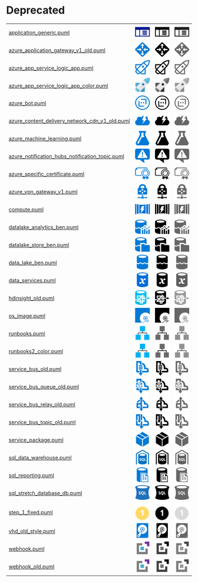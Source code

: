 # Deprecated

|   |   |   |   |
|---|---|---|---|
| [application_generic.puml](application_generic.puml) | ![MSIMG_APPLICATIONGENERIC_C](application_generic.png) | ![MSIMG_APPLICATIONGENERIC_M](application_generic_mono.png) | ![MSIMG_APPLICATIONGENERIC_G](application_generic_gray.png) | 
| [azure_application_gateway_v1_old.puml](azure_application_gateway_v1_old.puml) | ![MSIMG_AZUREAPPLICATIONGATEWAYV1OLD_C](azure_application_gateway_v1_old.png) | ![MSIMG_AZUREAPPLICATIONGATEWAYV1OLD_M](azure_application_gateway_v1_old_mono.png) | ![MSIMG_AZUREAPPLICATIONGATEWAYV1OLD_G](azure_application_gateway_v1_old_gray.png) | 
| [azure_app_service_logic_app.puml](azure_app_service_logic_app.puml) | ![MSIMG_AZUREAPPSERVICELOGICAPP_C](azure_app_service_logic_app.png) | ![MSIMG_AZUREAPPSERVICELOGICAPP_M](azure_app_service_logic_app_mono.png) | ![MSIMG_AZUREAPPSERVICELOGICAPP_G](azure_app_service_logic_app_gray.png) | 
| [azure_app_service_logic_app_color.puml](azure_app_service_logic_app_color.puml) | ![MSIMG_AZUREAPPSERVICELOGICAPPCOLOR_C](azure_app_service_logic_app_color.png) | ![MSIMG_AZUREAPPSERVICELOGICAPPCOLOR_M](azure_app_service_logic_app_color_mono.png) | ![MSIMG_AZUREAPPSERVICELOGICAPPCOLOR_G](azure_app_service_logic_app_color_gray.png) | 
| [azure_bot.puml](azure_bot.puml) | ![MSIMG_AZUREBOT_C](azure_bot.png) | ![MSIMG_AZUREBOT_M](azure_bot_mono.png) | ![MSIMG_AZUREBOT_G](azure_bot_gray.png) | 
| [azure_content_delivery_network_cdn_v1_old.puml](azure_content_delivery_network_cdn_v1_old.puml) | ![MSIMG_AZURECONTENTDELIVERYNETWORKCDNV1OLD_C](azure_content_delivery_network_cdn_v1_old.png) | ![MSIMG_AZURECONTENTDELIVERYNETWORKCDNV1OLD_M](azure_content_delivery_network_cdn_v1_old_mono.png) | ![MSIMG_AZURECONTENTDELIVERYNETWORKCDNV1OLD_G](azure_content_delivery_network_cdn_v1_old_gray.png) | 
| [azure_machine_learning.puml](azure_machine_learning.puml) | ![MSIMG_AZUREMACHINELEARNING_C](azure_machine_learning.png) | ![MSIMG_AZUREMACHINELEARNING_M](azure_machine_learning_mono.png) | ![MSIMG_AZUREMACHINELEARNING_G](azure_machine_learning_gray.png) | 
| [azure_notification_hubs_notification_topic.puml](azure_notification_hubs_notification_topic.puml) | ![MSIMG_AZURENOTIFICATIONHUBSNOTIFICATIONTOPIC_C](azure_notification_hubs_notification_topic.png) | ![MSIMG_AZURENOTIFICATIONHUBSNOTIFICATIONTOPIC_M](azure_notification_hubs_notification_topic_mono.png) | ![MSIMG_AZURENOTIFICATIONHUBSNOTIFICATIONTOPIC_G](azure_notification_hubs_notification_topic_gray.png) | 
| [azure_specific_certificate.puml](azure_specific_certificate.puml) | ![MSIMG_AZURESPECIFICCERTIFICATE_C](azure_specific_certificate.png) | ![MSIMG_AZURESPECIFICCERTIFICATE_M](azure_specific_certificate_mono.png) | ![MSIMG_AZURESPECIFICCERTIFICATE_G](azure_specific_certificate_gray.png) | 
| [azure_vpn_gateway_v1.puml](azure_vpn_gateway_v1.puml) | ![MSIMG_AZUREVPNGATEWAYV1_C](azure_vpn_gateway_v1.png) | ![MSIMG_AZUREVPNGATEWAYV1_M](azure_vpn_gateway_v1_mono.png) | ![MSIMG_AZUREVPNGATEWAYV1_G](azure_vpn_gateway_v1_gray.png) | 
| [compute.puml](compute.puml) | ![MSIMG_COMPUTE_C](compute.png) | ![MSIMG_COMPUTE_M](compute_mono.png) | ![MSIMG_COMPUTE_G](compute_gray.png) | 
| [datalake_analytics_ben.puml](datalake_analytics_ben.puml) | ![MSIMG_DATALAKEANALYTICSBEN_C](datalake_analytics_ben.png) | ![MSIMG_DATALAKEANALYTICSBEN_M](datalake_analytics_ben_mono.png) | ![MSIMG_DATALAKEANALYTICSBEN_G](datalake_analytics_ben_gray.png) | 
| [datalake_store_ben.puml](datalake_store_ben.puml) | ![MSIMG_DATALAKESTOREBEN_C](datalake_store_ben.png) | ![MSIMG_DATALAKESTOREBEN_M](datalake_store_ben_mono.png) | ![MSIMG_DATALAKESTOREBEN_G](datalake_store_ben_gray.png) | 
| [data_lake_ben.puml](data_lake_ben.puml) | ![MSIMG_DATALAKEBEN_C](data_lake_ben.png) | ![MSIMG_DATALAKEBEN_M](data_lake_ben_mono.png) | ![MSIMG_DATALAKEBEN_G](data_lake_ben_gray.png) | 
| [data_services.puml](data_services.puml) | ![MSIMG_DATASERVICES_C](data_services.png) | ![MSIMG_DATASERVICES_M](data_services_mono.png) | ![MSIMG_DATASERVICES_G](data_services_gray.png) | 
| [hdinsight_old.puml](hdinsight_old.puml) | ![MSIMG_HDINSIGHTOLD_C](hdinsight_old.png) | ![MSIMG_HDINSIGHTOLD_M](hdinsight_old_mono.png) | ![MSIMG_HDINSIGHTOLD_G](hdinsight_old_gray.png) | 
| [os_image.puml](os_image.puml) | ![MSIMG_OSIMAGE_C](os_image.png) | ![MSIMG_OSIMAGE_M](os_image_mono.png) | ![MSIMG_OSIMAGE_G](os_image_gray.png) | 
| [runbooks.puml](runbooks.puml) | ![MSIMG_RUNBOOKS_C](runbooks.png) | ![MSIMG_RUNBOOKS_M](runbooks_mono.png) | ![MSIMG_RUNBOOKS_G](runbooks_gray.png) | 
| [runbooks2_color.puml](runbooks2_color.puml) | ![MSIMG_RUNBOOKS2COLOR_C](runbooks2_color.png) | ![MSIMG_RUNBOOKS2COLOR_M](runbooks2_color_mono.png) | ![MSIMG_RUNBOOKS2COLOR_G](runbooks2_color_gray.png) | 
| [service_bus_old.puml](service_bus_old.puml) | ![MSIMG_SERVICEBUSOLD_C](service_bus_old.png) | ![MSIMG_SERVICEBUSOLD_M](service_bus_old_mono.png) | ![MSIMG_SERVICEBUSOLD_G](service_bus_old_gray.png) | 
| [service_bus_queue_old.puml](service_bus_queue_old.puml) | ![MSIMG_SERVICEBUSQUEUEOLD_C](service_bus_queue_old.png) | ![MSIMG_SERVICEBUSQUEUEOLD_M](service_bus_queue_old_mono.png) | ![MSIMG_SERVICEBUSQUEUEOLD_G](service_bus_queue_old_gray.png) | 
| [service_bus_relay_old.puml](service_bus_relay_old.puml) | ![MSIMG_SERVICEBUSRELAYOLD_C](service_bus_relay_old.png) | ![MSIMG_SERVICEBUSRELAYOLD_M](service_bus_relay_old_mono.png) | ![MSIMG_SERVICEBUSRELAYOLD_G](service_bus_relay_old_gray.png) | 
| [service_bus_topic_old.puml](service_bus_topic_old.puml) | ![MSIMG_SERVICEBUSTOPICOLD_C](service_bus_topic_old.png) | ![MSIMG_SERVICEBUSTOPICOLD_M](service_bus_topic_old_mono.png) | ![MSIMG_SERVICEBUSTOPICOLD_G](service_bus_topic_old_gray.png) | 
| [service_package.puml](service_package.puml) | ![MSIMG_SERVICEPACKAGE_C](service_package.png) | ![MSIMG_SERVICEPACKAGE_M](service_package_mono.png) | ![MSIMG_SERVICEPACKAGE_G](service_package_gray.png) | 
| [sql_data_warehouse.puml](sql_data_warehouse.puml) | ![MSIMG_SQLDATAWAREHOUSE_C](sql_data_warehouse.png) | ![MSIMG_SQLDATAWAREHOUSE_M](sql_data_warehouse_mono.png) | ![MSIMG_SQLDATAWAREHOUSE_G](sql_data_warehouse_gray.png) | 
| [sql_reporting.puml](sql_reporting.puml) | ![MSIMG_SQLREPORTING_C](sql_reporting.png) | ![MSIMG_SQLREPORTING_M](sql_reporting_mono.png) | ![MSIMG_SQLREPORTING_G](sql_reporting_gray.png) | 
| [sql_stretch_database_db.puml](sql_stretch_database_db.puml) | ![MSIMG_SQLSTRETCHDATABASEDB_C](sql_stretch_database_db.png) | ![MSIMG_SQLSTRETCHDATABASEDB_M](sql_stretch_database_db_mono.png) | ![MSIMG_SQLSTRETCHDATABASEDB_G](sql_stretch_database_db_gray.png) | 
| [step_1_fixed.puml](step_1_fixed.puml) | ![MSIMG_STEP1FIXED_C](step_1_fixed.png) | ![MSIMG_STEP1FIXED_M](step_1_fixed_mono.png) | ![MSIMG_STEP1FIXED_G](step_1_fixed_gray.png) | 
| [vhd_old_style.puml](vhd_old_style.puml) | ![MSIMG_VHDOLDSTYLE_C](vhd_old_style.png) | ![MSIMG_VHDOLDSTYLE_M](vhd_old_style_mono.png) | ![MSIMG_VHDOLDSTYLE_G](vhd_old_style_gray.png) | 
| [webhook.puml](webhook.puml) | ![MSIMG_WEBHOOK_C](webhook.png) | ![MSIMG_WEBHOOK_M](webhook_mono.png) | ![MSIMG_WEBHOOK_G](webhook_gray.png) | 
| [webhook_old.puml](webhook_old.puml) | ![MSIMG_WEBHOOKOLD_C](webhook_old.png) | ![MSIMG_WEBHOOKOLD_M](webhook_old_mono.png) | ![MSIMG_WEBHOOKOLD_G](webhook_old_gray.png) | 
